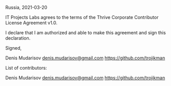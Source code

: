 Russia, 2021-03-20

IT Projects Labs agrees to the terms of the Thrive Corporate Contributor License
Agreement v1.0.

I declare that I am authorized and able to make this agreement and sign this
declaration.

Signed,

Denis Mudarisov denis.mudarisov@gmail.com https://github.com/trojikman

List of contributors:

Denis Mudarisov denis.mudarisov@gmail.com https://github.com/trojikman
